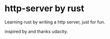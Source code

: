# http-server by rust

Learning rust by writing a http server, just for fun. 

inspired by and thanks udacity. 